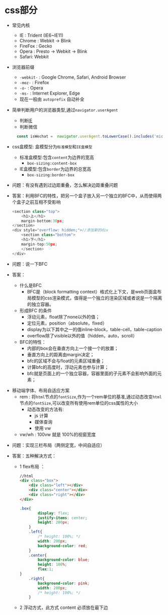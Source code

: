 # css部分

- 常见内核
  - IE : Trident (IE6~IE11)
  - Chrome : Webkit -> Blink
  - FireFox : Gecko
  - Opera : Presto -> Webkit -> Blink
  - Safari: Webkit

- 浏览器前缀
  - `-webkit-` : Google Chrome, Safari, Android Browser
  - `-moz-`    : Firefox
  - `-o-`      : Opera
  - `-ms-`     : Internet Explorer, Edge
  - 现在一般由 `autoprefix` 自动补全

  
- 简单判断用户的浏览器类型,通过`navigator.userAgent`
  - 判断[IE](https://juejin.im/post/6844903940719378446)
  - 判断微信
  ```js
    const isWechat =  navigator.userAgent.toLowerCase().includes('micromessenger')
  ```


- css盒模型: 盒模型分为`标准模型`和`IE盒模型`
  - 标准盒模型:包含`content`为边界的宽高
    - `box-sizing:content-box`
  - IE盒模型:包含`border`为边界的总宽高
    - `box-sizing:border-box`
  
  
* 问题：有没有遇到过边距重叠，怎么解决边距重叠问题
  
* 答案：利用BFC的特性，把另一个盒子放入另一个独立的BFC中，从而使得两个盒子之前互相不受影响
  
  ```js
  <section class="top">
      <h1>上</h1>
      margin-bottom:30px;
  </section>
  <div style="overflow: hidden;">//添加新的div
      <section class="bottom">
      <h1>下</h1>
      margin-top:50px;
      </section>
  </div>
  ```
  
* 问题：说一下BFC

* 答案：
  * 什么是BFC
    * BFC是（block formatting context）格式化上下文，是web页面盒布局模型的css渲染模式，值得是一个独立的渲染区域或者说是一个隔离的独立容器。
  * 形成BFC 的条件
    * 浮动元素，float除了none以外的值；
    * 定位元素，position（absolute，fixed）
    * display为以下其中之一的值inline-block，table-cell，table-caption
    * overflow除了visible以外的值（hidden，auto，scroll）
  * BFC的特性：
    *	内部的box会在垂直方向上一个接一个的放置；
    *	垂直方向上的距离由margin决定；
    *	bfc的区域不会与float的元素区域重叠；
    *	计算bfc的高度时，浮动元素也参与计算；
    *	bfc就是页面上的一个独立容器，容器里面的子元素不会影响外面的元素；
  

- 移动端字体、布局自适应方案
  - rem : 将`html`节点的`fontSize`,作为一个rem单位的基准,通过动态改变`html`节点的`fontSize`,可以改变所有使用rem单位的css属性的大小
    - 动态改变的方法有:
      - js 计算
      - 媒体查询
      - 使用 vw
  - vw/wh : 100vw 就是 100%的视窗宽度

* 问题：实现三栏布局（两侧定宽，中间自适应）

* 答案：五种解决方式：

  * 1 flex布局 ：

    
    ```html
    //html
    <div class="box">
        <div class="left"></div>
        <div class="center"></div>
        <div class="right"></div>
    </div>
    ```
    
    ```css
    .box{
            display: flex;
            justify-items: center;
            height: 200px;
        }
        .left{
            /* height: 100%; */
            width: 200px;
            background-color: red;
        }
        .center{
            background-color: blue;
            height: 100%;
            flex:1;
    }
        .right{
            background-color: pink;
            width: 200px;
            /* height: 100%; */
        }
    
    ```
    
  * 2 浮动方式，此方式 content 必须放在最下边

